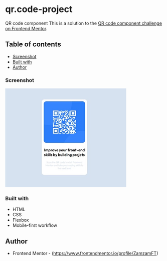 # qr.code-project
 QR code component
This is a solution to the [QR code component challenge on Frontend Mentor](https://www.frontendmentor.io/challenges/qr-code-component-iux_sIO_H).

## Table of contents
  - [Screenshot](#screenshot)
  - [Built with](#built-with)
  - [Author](#author)

  ### Screenshot
  ![](images/screenshot.jpg)

  ### Built with
  - HTML
  - CSS 
  - Flexbox
  - Mobile-first workflow
  ## Author
  - Frontend Mentor - (https://www.frontendmentor.io/profile/ZamzamFT)
